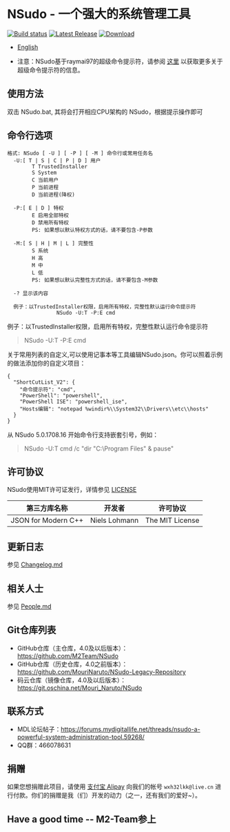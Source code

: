 ﻿# NSudo - 一个强大的系统管理工具

[![Build status](https://ci.appveyor.com/api/projects/status/gaxfn27d0yjmt8q7?svg=true)](https://ci.appveyor.com/project/MouriNaruto/nsudo)
[![Latest Release](https://img.shields.io/github/release/M2Team/NSudo.svg)](https://github.com/M2Team/NSudo/releases/latest)
[![Download](https://img.shields.io/github/downloads/M2Team/NSudo/total.svg)](https://github.com/M2Team/NSudo/releases/latest)

- [English](Readme.md)

- 注意：NSudo基于raymai97的超级命令提示符，请参阅 [这里](http://bbs.pcbeta.com/viewthread-1508863-1-1.html "这里") 以获取更多关于超级命令提示符的信息。

## 使用方法
双击 NSudo.bat, 其将会打开相应CPU架构的 NSudo，根据提示操作即可

## 命令行选项

```
格式: NSudo [ -U ] [ -P ] [ -M ] 命令行或常用任务名
  -U:[ T | S | C | P | D ] 用户
        T TrustedInstaller
        S System
        C 当前用户
        P 当前进程
        D 当前进程(降权)

  -P:[ E | D ] 特权
        E 启用全部特权
        D 禁用所有特权
        PS: 如果想以默认特权方式的话，请不要包含-P参数

  -M:[ S | H | M | L ] 完整性
        S 系统
        H 高
        M 中
        L 低
        PS: 如果想以默认完整性方式的话，请不要包含-M参数

  -? 显示该内容

  例子：以TrustedInstaller权限，启用所有特权，完整性默认运行命令提示符
                NSudo -U:T -P:E cmd
```

例子：以TrustedInstaller权限，启用所有特权，完整性默认运行命令提示符
> NSudo -U:T -P:E cmd

关于常用列表的自定义,可以使用记事本等工具编辑NSudo.json。你可以照着示例的做法添加你的自定义项目：
```
{
  "ShortCutList_V2": {
    "命令提示符": "cmd",
    "PowerShell": "powershell",
    "PowerShell ISE": "powershell_ise",
    "Hosts编辑": "notepad %windir%\\System32\\Drivers\\etc\\hosts"
  }
}
```

从 NSudo 5.0.1708.16 开始命令行支持嵌套引号，例如：
> NSudo -U:T cmd /c "dir "C:\Program Files" & pause"

## 许可协议
NSudo使用MIT许可证发行，详情参见 [LICENSE](LICENSE)

第三方库名称        | 开发者        | 许可协议
--------------------|---------------|-----------------
JSON for Modern C++ | Niels Lohmann | The MIT License

## 更新日志
参见 [Changelog.md](Changelog.md)

## 相关人士
参见 [People.md](People.md)

## Git仓库列表
- GitHub仓库（主仓库，4.0及以后版本）：https://github.com/M2Team/NSudo
- GitHub仓库（历史仓库，4.0之前版本）：https://github.com/MouriNaruto/NSudo-Legacy-Repository
- 码云仓库（镜像仓库，4.0及以后版本）：https://git.oschina.net/Mouri_Naruto/NSudo

## 联系方式
- MDL论坛帖子：https://forums.mydigitallife.net/threads/nsudo-a-powerful-system-administration-tool.59268/
- QQ群：466078631

## 捐赠
如果您想捐赠此项目，请使用 [支付宝 Alipay](https://alipay.com) 向我们的帐号  ```wxh32lkk@live.cn``` 进行付款。你们的捐赠是我（们）开发的动力（之一，还有我们的爱好~）。

## Have a good time -- M2-Team参上
